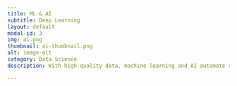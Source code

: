 ```yaml
---
title: ML & AI
subtitle: Deep Learning
layout: default
modal-id: 3
img: ai.png
thumbnail: ai-thumbnail.png
alt: image-alt
category: Data Science
description: With high-quality data, machine learning and AI automate repetitive and energy-intensive tasks or sophisticated decision-making with intuitive algorithms.    

---
```

